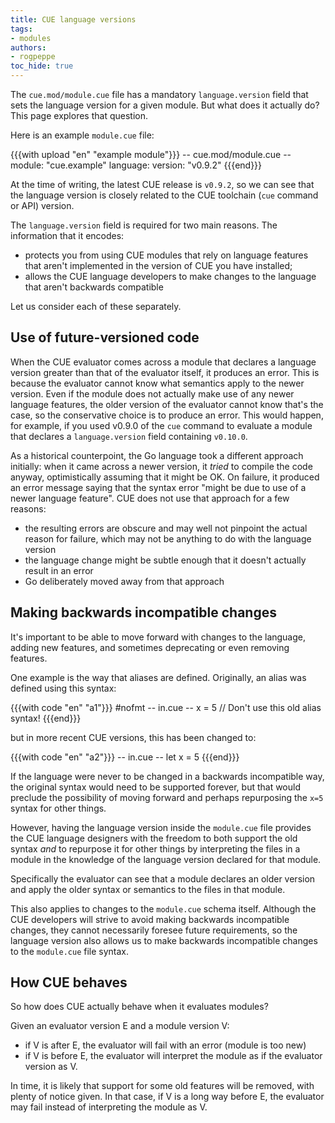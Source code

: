 ```yaml
---
title: CUE language versions
tags:
- modules
authors:
- rogpeppe
toc_hide: true
---
```


The `cue.mod/module.cue` file has a mandatory `language.version` field
that sets the language version for a given module. But what does it actually
do? This page explores that question.

Here is an example `module.cue` file:

{{{with upload "en" "example module"}}}
-- cue.mod/module.cue --
module: "cue.example"
language: version: "v0.9.2"
{{{end}}}

At the time of writing, the latest CUE release is `v0.9.2`, so we can see that
the language version is closely related to the CUE toolchain (`cue` command
or API) version.

The `language.version` field is required for two main reasons. The information that it encodes:

- protects you from using CUE modules that rely on language features
that aren't implemented in the version of CUE you have installed;
- allows the CUE language developers to make changes to the language
that aren't backwards compatible

Let us consider each of these separately.

##  Use of future-versioned code

When the CUE evaluator comes across a module that declares a language
version greater than that of the evaluator itself, it produces an
error. This is because the evaluator cannot know what semantics apply
to the newer version. Even if the module does not actually make use of
any newer language features, the older version of the evaluator cannot
know that's the case, so the conservative choice is to produce an
error. This would happen, for example, if you used v0.9.0 of the `cue`
command to evaluate a module that declares a `language.version` field
containing `v0.10.0`.

As a historical counterpoint, the Go language took a different approach initially:
when it came across a newer version, it _tried_ to compile the code anyway,
optimistically assuming that it might be OK. On failure, it produced an error
message saying that the syntax error "might be due to use of a newer language feature".
CUE does not use that approach for a few reasons:
- the resulting errors are obscure and may well not pinpoint the actual reason for failure,
which may not be anything to do with the language version
- the language change might be subtle enough that it doesn't actually result in an error
- Go deliberately moved away from that approach

## Making backwards incompatible changes

It's important to be able to move forward with changes to the language, adding
new features, and sometimes deprecating or even removing features.

One example is the way that aliases are defined. Originally, an alias
was defined using this syntax:

{{{with code "en" "a1"}}}
#nofmt
-- in.cue --
x = 5 // Don't use this old alias syntax!
{{{end}}}

but in more recent CUE versions, this has been changed to:

{{{with code "en" "a2"}}}
-- in.cue --
 let x = 5
{{{end}}}

If the language were never to be changed in a backwards incompatible
way, the original syntax would need to be supported forever, but that
would preclude the possibility of moving forward and perhaps
repurposing the `x=5` syntax for other things.

However, having the language version inside the `module.cue` file
provides the CUE language designers with the freedom to both support
the old syntax _and_ to repurpose it for other things by interpreting
the files in a module in the knowledge of the language version
declared for that module.

Specifically the evaluator can see that a module declares an older version
and apply the older syntax or semantics to the files in that module.

This also applies to changes to the `module.cue` schema itself.
Although the CUE developers will strive to avoid making backwards
incompatible changes, they cannot necessarily foresee future
requirements, so the language version also allows us to make
backwards incompatible changes to the `module.cue` file syntax.

## How CUE behaves

So how does CUE actually behave when it evaluates modules?

Given an evaluator version E and a module version V:

- if V is after E, the evaluator will fail with an error (module is too new)
- if V is before E, the evaluator will interpret the module as if the evaluator
version as V.

In time, it is likely that support for some old features will be
removed, with plenty of notice given. In that case, if V is a long way
before E, the evaluator may fail instead of interpreting the module as
V.
